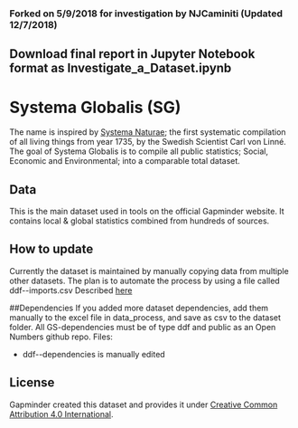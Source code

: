 ### Forked on 5/9/2018 for investigation by NJCaminiti (Updated 12/7/2018)

## Download final report in Jupyter Notebook format as Investigate_a_Dataset.ipynb


# Systema Globalis (SG)
The name is inspired by [Systema Naturae](https://en.wikipedia.org/wiki/Systema_Naturae); the first systematic compilation of all living things from year 1735, by the Swedish Scientist Carl von Linné. The goal of Systema Globalis is to compile all public statistics; Social, Economic and Environmental; into a comparable total dataset.

## Data
This is the main dataset used in tools on the official Gapminder website. It contains local &amp; global statistics combined from hundreds of sources.

## How to update
Currently the dataset is maintained by manually copying data from multiple other datasets.
The plan is to automate the process by using a file called ddf--imports.csv
Described [here](https://github.com/open-numbers/Data-Description-Format-DDF/wiki/File:-ddf-imports)

##Dependencies
If you added more dataset dependencies, add them manually to the excel file in data_process, and save as csv to the dataset folder. All GS-dependencies must be of type ddf and public as an Open Numbers github repo.
Files:
* ddf--dependencies is manually edited

## License
Gapminder created this dataset and provides it under [Creative Common Attribution 4.0 International][CC].

[CC]: https://creativecommons.org/licenses/by/4.0/
